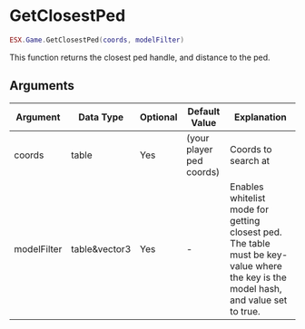 # GetClosestPed

```lua
ESX.Game.GetClosestPed(coords, modelFilter)
```

This function returns the closest ped handle, and distance to the ped.

## Arguments

| Argument    | Data Type     | Optional | Default Value            | Explanation                                                                                                                         |
|-------------|---------------|----------|--------------------------|-------------------------------------------------------------------------------------------------------------------------------------|
| coords      | table         | Yes      | (your player ped coords) | Coords to search at                                                                                                                 |
| modelFilter | table&vector3 | Yes      | -                        | Enables whitelist mode for getting closest ped. The table must be key-value where the key is the model hash, and value set to true. |
